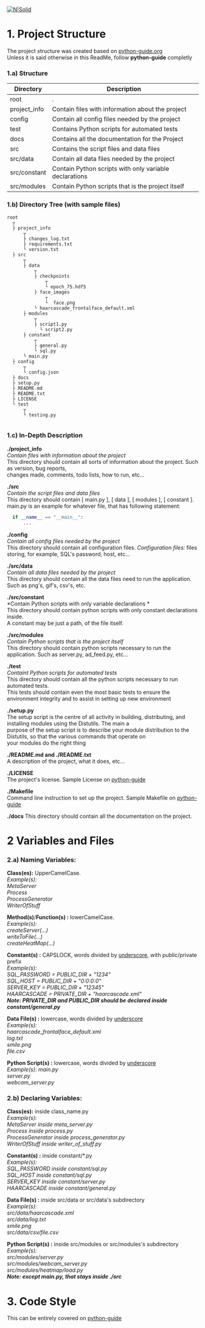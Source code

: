 [![N|Solid](https://i.imgur.com/rUMbDaZ.png)](https://cyberlabs.com.br)  
    
    
  # 1. Project Structure  
    
  The project structure was created based on [python-guide.org](http://docs.python-guide.org/en/latest/writing/structure/)   
  Unless it is said otherwise in this ReadMe, follow **python-guide** completly  
    
  ### 1.a) Structure  
  Directory  | Description  
  ------------- | -------------  
  root | .  
  project_info  | Contain files with information about the project  
  config | Contain all config files needed by the project  
  test | Contains Python scripts for automated tests
  docs | Contains all the documentation for the Project
  src  | Contains the script files and data files  
  src/data | Contain all data files needed by the project   
  src/constant | Contain Python scripts with only variable declarations  
  src/modules | Contain Python scripts that is the project itself  
    
  ### 1.b) Directory Tree  (with sample files)
  ```   
  root  
  	┬    
  	├ project_info    
  		┬    
  	 	├ changes_log.txt  
  	 	├ requirements.txt  
  	 	└ version.txt  
  	├ src    
  		┬   
  		├ data  
  			┬  
  			├ checkpoints  
  				┬  
  				└ epoch_75.hdf5  
  			├ face_images  
  				┬  
  				└  face.png  
  			└ haarcascade_frontalface_default.xml  
  		├ modules  
  			┬  
  		 	├ script1.py  
              └ script2.py  
  		├ constant  
  			┬  
  			├ general.py  
  			└ sql.py  
  		└ main.py  
  	├ config    
  		┬    
  	 	└ config.json  
  	├ docs  
  	├ setup.py  
  	├ README.md  
  	├ README.txt  
  	├ LICENSE  
  	└ test   
  	    ┬    		
  	    └ testing.py  
    
  ```  

  ### 1.c) In-Depth Description

  **./project_info**  
  *Contain files with information about the project*  
  This directory should contain all sorts of information about the project. Such as version, bug reports,  
  changes made, comments, todo lists, how to run, etc...  
  
  **./src**  
  *Contain the script files and data files*  
  This directory should contain [ main.py ], [ data ], [ modules ], [ constant ].  
  main.py is an example for whatever file, that has following statement: 
  ```py
    if __name__ == "__main__":
        ...
  ``` 
  
  **./config**  
  *Contain all config files needed by the project*  
  This directory should contain all configuration files.
  *Configuration files:* files storing, for example, SQL's password, host, etc...
  
  **./src/data**  
  *Contain all data files needed by the project*  
  This directory should contain all the data files need to run the application. Such as png's, gif's, csv's, etc.  

  **./src/constant**  
  *Contain Python scripts with only variable declarations *  
  This directory should contain python scripts with only constant declarations inside.  
  A constant may be just a path, of the file itself.  

  **./src/modules**  
  *Contain Python scripts that is the project itself*  
  This directory should contain python scripts necessary to run the application. Such as server.py, ad_feed.py, etc...  

  **./test**  
  *Containt Python scripts for automated tests*  
  This directory should contain all the python scripts necessary to run automated tests.  
  This tests should contain even the most basic tests to ensure the environment integrity and to assist in setting up new environment

  **./setup.py**  
  The setup script is the centre of all activity in building, distributing, and installing modules using the Distutils. The main a   
  purpose of the setup script is to describe your module distribution to the Distutils, so that the various commands that operate on  
  your modules do the right thing  
  
  **./README.md and ./README.txt**  
  A description of the project, what it does, etc...
  
  **./LICENSE**  
  The project's license.
  Sample License on [python-guide](http://docs.python-guide.org/en/latest/writing/structure/)
  
  **./Makefile**  
  Command line instruction to set up the project.
  Sample Makefile on [python-guide](http://docs.python-guide.org/en/latest/writing/structure/)
  
  **./docs**
  This directory should contain all the documentation on the project.
  
  # 2 Variables and Files  
    
  ### 2.a) Naming Variables:  
  **Class(es):**  UpperCamelCase.  
  *Example(s):  
  MetaServer  
  Process  
  ProcessGenerator  
  WriterOfStuff*  
    
  **Method(s)**/**Function(s) :** lowerCamelCase.    
  *Example(s):  
  createServer(...)  
  writeToFile(...)  
  createHeatMap(...)*  
    
  **Constant(s) :** CAPSLOCK, words divided by <u>underscore</u>, with public/private prefix  
  <i>Example(s):  
  SQL_PASSWORD = PUBLIC_DIR + "1234"  
  SQL_HOST = PUBLIC_DIR + "0:0:0:0"  
  SERVER_KEY = PUBLIC_DIR + "12345"  
  HAARCASCADE = PRIVATE_DIR + "haarcascade.xml" </i>  
  <i><b>Note: PRIVATE_DIR and PUBLIC_DIR should be declared inside constant/general.py </i></b>
    
  **Data File(s) :** lowercase, words divided by <u>underscore</u>   
  <i>Example(s):  
  haarcascade_frontalface_default.xml  
  log.txt  
  smile.png  
  file.csv</i>  
    
  **Python Script(s) :** lowercase, words divided by <u>underscore</u>    
  *Example(s): 
   main.py  
   server.py  
   webcam_server.py*  
    
  ### 2.b) Declaring Variables:  
    
  **Class(es):**  inside class_name.py  
  *Example(s):  
  MetaServer inside meta_server.py  
  Process inside process.py  
  ProcessGenerator inside process_generator.py  
  WriterOfStuff inside writer_of_stuff.py*  
    
  **Constant(s) :** inside constant/*.py  
  *Example(s):  
  SQL_PASSWORD inside constant/sql.py  
  SQL_HOST inside constant/sql.py  
  SERVER_KEY inside constant/server.py  
  HAARCASCADE inside constant/general.py*  
    
  **Data File(s) :** inside src/data or src/data's subdirectory  
  *Example(s):  
  src/data/haarcascade.xml  
  src/data/log.txt  
  smile.png  
  src/data/csv/file.csv*  
    
  **Python Script(s) :** inside src/modules or src/modules's subdirectory  
  *Example(s):  
  src/modules/server.py  
  src/modules/webcam_server.py  
  src/modules/heatmap/load.py*  
  <i><b>Note: except main.py, that stays inside ./src</i></b>  
  
  # 3. Code Style
  This can be entirely covered on [python-guide](http://docs.python-guide.org/en/latest/writing/style/)
